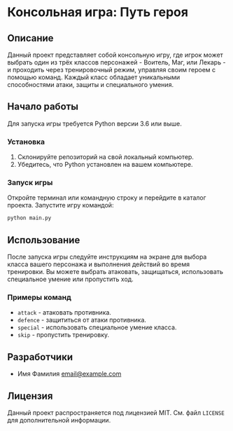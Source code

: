 # Консольная игра: Путь героя

## Описание

Данный проект представляет собой консольную игру, где игрок может выбрать один из трёх классов персонажей - Воитель, Маг, или Лекарь - и проходить через тренировочный режим, управляя своим героем с помощью команд. Каждый класс обладает уникальными способностями атаки, защиты и специального умения.

## Начало работы

Для запуска игры требуется Python версии 3.6 или выше.

### Установка

1. Склонируйте репозиторий на свой локальный компьютер.
2. Убедитесь, что Python установлен на вашем компьютере.

### Запуск игры

Откройте терминал или командную строку и перейдите в каталог проекта. Запустите игру командой:

```bash
python main.py
```
## Использование

После запуска игры следуйте инструкциям на экране для выбора класса вашего персонажа и выполнения действий во время тренировки. Вы можете выбрать атаковать, защищаться, использовать специальное умение или пропустить ход.

### Примеры команд

- `attack` - атаковать противника.
- `defence` - защититься от атаки противника.
- `special` - использовать специальное умение класса.
- `skip` - пропустить тренировку.

## Разработчики

- Имя Фамилия <email@example.com>

## Лицензия

Данный проект распространяется под лицензией MIT. См. файл `LICENSE` для дополнительной информации.
